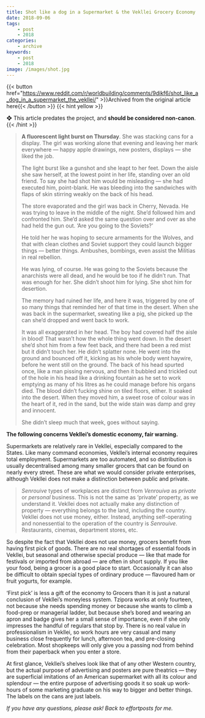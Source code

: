 ```yaml
---
title: Shot like a dog in a Supermarket & the Vekllei Grocery Economy
date: 2018-09-06
tags:
    - post
    - 2018
categories:
    - archive
keywords:
    - post
    - 2018
image: /images/shot.jpg
---
```

{{< button href="https://www.reddit.com/r/worldbuilding/comments/9dikf6/shot_like_a_dog_in_a_supermarket_the_vekllei/" >}}Archived from the original article here{{< /button >}}
{{< hint yellow >}}

❖ This article predates the project, and **should be considered non-canon**.
{{< /hint >}}

>**A fluorescent light burst on Thursday**. She was stacking cans for a display. The girl was working alone that evening and leaving her mark everywhere  —  happy apple drawings, new posters, displays  —  she liked the job.  
>  
>The light burst like a gunshot and she leapt to her feet. Down the aisle she saw herself, at the lowest point in her life, standing over an old friend. To say she had shot him would be misleading  —  she had executed him, point-blank. He was bleeding into the sandwiches with flaps of skin stirring weakly on the back of his head.  
>  
>The store evaporated and the girl was back in Cherry, Nevada. He was trying to leave in the middle of the night. She’d followed him and confronted him. She’d asked the same question over and over as she had held the gun out. ‘Are you going to the Soviets?’  
>  
>He told her he was hoping to secure armaments for the Wolves, and that with clean clothes and Soviet support they could launch bigger things  —  better things. Ambushes, bombings, even assist the Militias in real rebellion.  
>  
>He was lying, of course. He was going to the Soviets because the anarchists were all dead, and he would be too if he didn’t run. That was enough for her. She didn’t shoot him for lying. She shot him for desertion.  
>  
>The memory had ruined her life, and here it was, triggered by one of so many things that reminded her of that time in the desert. When she was back in the supermarket, sweating like a pig, she picked up the can she’d dropped and went back to work.  
>  
>It was all exaggerated in her head. The boy had covered half the aisle in blood! That wasn’t how the whole thing went down. In the desert she’d shot him from a few feet back, and there had been a red mist but it didn’t touch her. He didn’t splatter none. He went into the ground and bounced off it, kicking as his whole body went haywire, before he went still on the ground. The back of his head spurted once, like a man pissing nervous, and then it bubbled and trickled out of the hole in his head like a drinking fountain as he set to work emptying as many of his litres as he could manage before his organs died. The blood didn’t fucking shine on tiled floors, either. It soaked into the desert. When they moved him, a sweet rose of colour was in the heart of it, red in the sand, but the wide stain was damp and grey and innocent.  
>  
>She didn’t sleep much that week, goes without saying.

**The following concerns Vekllei’s domestic economy, fair warning.**

Supermarkets are relatively rare in Vekllei, especially compared to the States. Like many command economies, Vekllei’s internal economy requires total employment. Supermarkets are too automated, and so distribution is usually decentralised among many smaller grocers that can be found on nearly every street. These are what we would consider private enterprises, although Vekllei does not make a distinction between public and private.

>*Senrouive* types of workplaces are distinct from *Venrouiva* as *private* or *personal* business. This is not the same as ‘private’ property, as we understand it. Vekllei does not actually make any distinction of property — everything belongs to the land, including the country. Vekllei does not use money, either. Instead, anything self-operating and nonessential to the operation of the country is *Senrouive*. Restaurants, cinemas, department stores, etc.

So despite the fact that Vekllei does not use money, grocers benefit from having first pick of goods. There are no real shortages of essential foods in Vekllei, but seasonal and otherwise special produce  —  like that made for festivals or imported from abroad  —  are often in short supply. If you like your food, being a grocer is a good place to start. Occasionally it can also be difficult to obtain special types of ordinary produce — flavoured ham or fruit yogurts, for example.

‘First pick’ is less a gift of the economy to Grocers than it is just a natural conclusion of Vekllei’s moneyless system. Tzipora works at only fourteen, not because she needs spending money or because she wants to climb a food-prep or managerial ladder, but because she’s bored and wearing an apron and badge gives her a small sense of importance, even if she only impresses the handful of regulars that stop by. There is no real value in professionalism in Vekllei, so work hours are very casual and many business close frequently for lunch, afternoon tea, and pre-closing celebration. Most shopkeeps will only give you a passing nod from behind from their paperback when you enter a store.

At first glance, Vekllei’s shelves look like that of any other Western country, but the actual purpose of advertising and posters are pure theatrics  —  they are superficial imitations of an American supermarket with all its colour and splendour  —  the entire purpose of advertising goods it so soak up work-hours of some marketing graduate on his way to bigger and better things. The labels on the cans are just labels.

*If you have any questions, please ask! Back to effortposts for me.*
